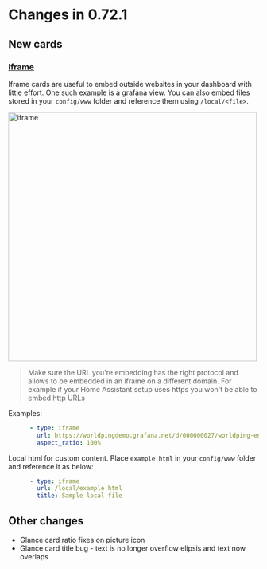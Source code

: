 # Changes in 0.72.1

## New cards

### [Iframe](https://developers.home-assistant.io/docs/en/lovelace_card_types.html#iframe)

Iframe cards are useful to embed outside websites in your dashboard with little effort. One such example is a grafana view. You can also embed files stored in your `config/www` folder and reference them using `/local/<file>`.

<img width="500" alt="iframe" src="https://user-images.githubusercontent.com/7738048/41901303-d47da286-7930-11e8-8ea2-8620dd81f918.png">

> Make sure the URL you're embedding has the right protocol and allows to be embedded in an iframe on a different domain. For example if your Home Assistant setup uses https you won't be able to embed http URLs

Examples:

```yaml
      - type: iframe
        url: https://worldpingdemo.grafana.net/d/000000027/worldping-endpoint-summary?var-endpoint=www_amazon_com&var-probe=All&panelId=2&fullscreen&orgId=3&theme=light
        aspect_ratio: 100%
```

Local html for custom content. Place `example.html` in your `config/www` folder and reference it as below:
```yaml
      - type: iframe
        url: /local/example.html
        title: Sample local file
```


## Other changes
- Glance card ratio fixes on picture icon
- Glance card title bug - text is no longer overflow elipsis and text now overlaps